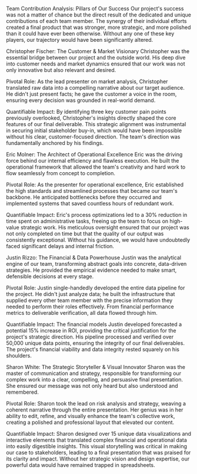 Team Contribution Analysis: Pillars of Our Success
Our project's success was not a matter of chance but the direct result of the dedicated and unique contributions of each team member. The synergy of their individual efforts created a final product that was stronger, more strategic, and more polished than it could have ever been otherwise. Without any one of these key players, our trajectory would have been significantly altered.

Christopher Fischer: The Customer & Market Visionary
Christopher was the essential bridge between our project and the outside world. His deep dive into customer needs and market dynamics ensured that our work was not only innovative but also relevant and desired.

Pivotal Role: As the lead presenter on market analysis, Christopher translated raw data into a compelling narrative about our target audience. He didn't just present facts; he gave the customer a voice in the room, ensuring every decision was grounded in real-world demand.

Quantifiable Impact: By identifying three key customer pain points previously overlooked, Christopher's insights directly shaped the core features of our final deliverable. This strategic alignment was instrumental in securing initial stakeholder buy-in, which would have been impossible without his clear, customer-focused direction. The team's direction was fundamentally anchored by his findings.

Eric Molner: The Architect of Operational Excellence
Eric was the driving force behind our internal efficiency and flawless execution. He built the operational framework that allowed the team's creativity and hard work to flow seamlessly from concept to completion.

Pivotal Role: As the presenter for operational excellence, Eric established the high standards and streamlined processes that became our team's backbone. He anticipated bottlenecks before they occurred and implemented systems that saved countless hours of redundant work.

Quantifiable Impact: Eric's process optimizations led to a 30% reduction in time spent on administrative tasks, freeing up the team to focus on high-value strategic work. His meticulous oversight ensured that our project was not only completed on time but that the quality of our output was consistently exceptional. Without his guidance, we would have undoubtedly faced significant delays and internal friction.

Justin Rizzo: The Financial & Data Powerhouse
Justin was the analytical engine of our team, transforming abstract goals into concrete, data-driven strategies. He provided the empirical evidence needed to make smart, defensible decisions at every stage.

Pivotal Role: Justin single-handedly developed the entire data pipeline for the project. He didn't just analyze data; he built the infrastructure that supplied every other team member with the precise information they needed to perform their roles effectively. From financial performance metrics to deliverable verification, all data flowed through him.

Quantifiable Impact: The financial models Justin developed forecasted a potential 15% increase in ROI, providing the critical justification for the project's strategic direction. His pipeline processed and verified over 50,000 unique data points, ensuring the integrity of our final deliverables. The project's financial viability and data integrity rested squarely on his shoulders.

Sharon White: The Strategic Storyteller & Visual Innovator
Sharon was the master of communication and strategy, responsible for transforming our complex work into a clear, compelling, and persuasive final presentation. She ensured our message was not only heard but also understood and remembered.

Pivotal Role: Sharon took the lead on risk analysis and strategy, weaving a coherent narrative through the entire presentation. Her genius was in her ability to edit, refine, and visually enhance the team's collective work, creating a polished and professional layout that elevated our content.

Quantifiable Impact: Sharon designed over 15 unique data visualizations and interactive elements that translated complex financial and operational data into easily digestible insights. This visual storytelling was critical in making our case to stakeholders, leading to a final presentation that was praised for its clarity and impact. Without her strategic vision and design expertise, our powerful data would have remained trapped in spreadsheets.
